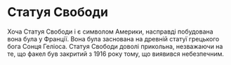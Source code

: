 # Статуя Свободи

Хоча Статуя Свободи і є символом Америки, насправді побудована вона була у
Франції. Вона була заснована на древній статуї грецького бога Сонця Геліоса.
Статуя Свободи доволі прикольна, незважаючи на те, що факел був закритий з 1916
року тому, що виявився небезпечним.
